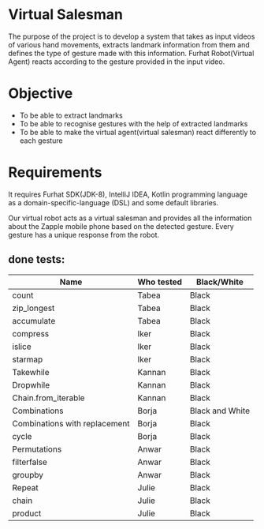# Virtual Salesman
The purpose of the project is to develop a system that takes as input videos of various hand movements, extracts landmark information from them and defines the type of gesture made with this information. Furhat Robot(Virtual Agent) reacts according to the gesture provided in the input video.

# Objective
* To be able to extract landmarks
* To be able to recognise gestures with the help of extracted landmarks
* To be able to make the virtual agent(virtual salesman) react differently to each gesture

# Requirements
 It requires Furhat SDK(JDK-8), IntelliJ IDEA, Kotlin programming language  as a domain-specific-language (DSL) and some default libraries.

Our virtual robot acts as a virtual salesman and provides all the information about the Zapple mobile phone based on the detected gesture. Every gesture has a unique response from the robot. 


## done tests:
| Name | Who tested | Black/White |
| ------------- |-------------| -----|
|count   | Tabea | Black |
|zip_longest | Tabea | Black |
|accumulate  | Tabea | Black |
| compress | Iker | Black |
| islice | Iker | Black |
| starmap | Iker | Black |
| Takewhile | Kannan | Black |
| Dropwhile | Kannan | Black |
| Chain.from_iterable | Kannan | Black |
| Combinations | Borja | Black and White|
| Combinations with replacement | Borja | Black|
| cycle | Borja | Black|
| Permutations | Anwar | Black|
| filterfalse | Anwar | Black|
| groupby | Anwar | Black|
| Repeat | Julie | Black|
| chain | Julie | Black|
| product | Julie | Black|


